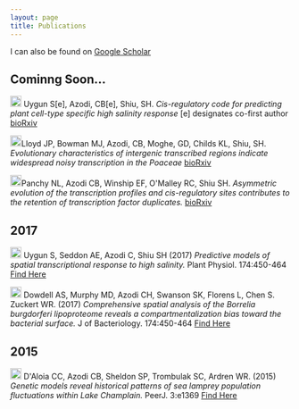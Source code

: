 ```yaml
---
layout: page
title: Publications
---
```


I can also be found on [Google Scholar](https://scholar.google.com/citations?user=JBAP86YAAAAJ&hl=en)

## Cominng Soon...

<img src="../img/pubs/inreview.png" height="20px"> Uygun S[e], Azodi, CB[e], Shiu, SH. *Cis-regulatory code for predicting plant cell-type specific high salinity response* [e] designates co-first author [bioRxiv](https://doi.org/10.1101/466326) 

<img src="../img/pubs/inreview.png" height="20px">Lloyd JP, Bowman MJ, Azodi, CB, Moghe, GD, Childs KL, Shiu, SH. *Evolutionary characteristics of intergenic transcribed regions indicate widespread noisy transcription in the Poaceae* [bioRxiv](https://doi.org/10.1101/440933)

<img src="../img/pubs/inreview.png" height="20px">Panchy NL, Azodi CB, Winship EF, O'Malley RC, Shiu SH. *Asymmetric evolution of the transcription profiles and cis-regulatory sites contributes to the retention of transcription factor duplicates.* [bioRxiv](https://doi.org/10.1101/115857)


## 2017

<img src="../img/pubs/journal-article.png" height="20px"> Uygun S, Seddon AE, Azodi C, Shiu SH (2017) *Predictive models of spatial transcriptional response to high salinity.* Plant Physiol. 174:450-464 [Find Here](https://www.ncbi.nlm.nih.gov/pubmed/28373393)

<img src="../img/pubs/journal-article.png" height="20px"> Dowdell AS, Murphy MD, Azodi CH, Swanson SK, Florens L, Chen S. Zuckert WR. (2017) *Comprehensive spatial analysis of the Borrelia burgdorferi lipoproteome reveals a compartmentalization bias toward the bacterial surface.* J of Bacteriology. 174:450-464 [Find Here](https://jb.asm.org/content/jb/early/2017/01/05/JB.00658-16.full.pdf)

## 2015

<img src="../img/pubs/journal-article.png" height="20px"> D'Aloia CC, Azodi CB, Sheldon SP, Trombulak SC, Ardren WR. (2015) *Genetic models reveal historical patterns of sea lamprey population fluctuations within Lake Champlain.* PeerJ. 3:e1369 [Find Here](https://peerj.com/articles/1369/)